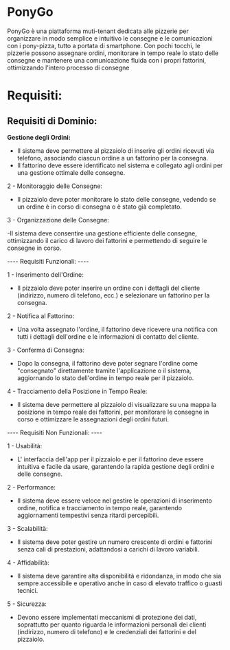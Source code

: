 # PonyGo
PonyGo è una piattaforma muti-tenant dedicata alle pizzerie per organizzare 
in modo semplice e intuitivo le consegne e le comunicazioni con i pony-pizza,
tutto a portata di smartphone. Con pochi tocchi, le pizzerie possono assegnare 
ordini, monitorare in tempo reale lo stato delle consegne e mantenere una 
comunicazione fluida con i propri fattorini, ottimizzando l'intero processo di consegne
# Requisiti:

 ## Requisiti di Dominio:
 
 **Gestione degli Ordini:** 

- Il sistema deve permettere al pizzaiolo di inserire gli ordini ricevuti via telefono, associando ciascun ordine a un fattorino per la consegna.
- Il fattorino deve essere identificato nel sistema e collegato agli ordini per una gestione ottimale delle consegne.

2 - Monitoraggio delle Consegne:

- Il pizzaiolo deve poter monitorare lo stato delle consegne, vedendo se un ordine è in corso di consegna o è stato già completato.

3 - Organizzazione delle Consegne:

-Il sistema deve consentire una gestione efficiente delle consegne, ottimizzando il carico di lavoro dei fattorini e permettendo di seguire le consegne in corso.

---- Requisiti Funzionali: ----

 1 - Inserimento dell'Ordine:

- Il pizzaiolo deve poter inserire un ordine con i dettagli del cliente (indirizzo, numero di telefono, ecc.) e selezionare un fattorino per la consegna.

 2 - Notifica al Fattorino:

- Una volta assegnato l'ordine, il fattorino deve ricevere una notifica con tutti i dettagli dell'ordine e le informazioni di contatto del cliente.

 3 - Conferma di Consegna:

- Dopo la consegna, il fattorino deve poter segnare l'ordine come "consegnato" direttamente tramite l'applicazione o il sistema, aggiornando lo stato dell'ordine in tempo reale per il pizzaiolo.

 4 - Tracciamento della Posizione in Tempo Reale:

- Il sistema deve permettere al pizzaiolo di visualizzare su una mappa la posizione in tempo reale dei fattorini, per monitorare le consegne in corso e ottimizzare le assegnazioni degli ordini futuri.

---- Requisiti Non Funzionali: ----

 1 - Usabilità:

- L' interfaccia dell'app per il pizzaiolo e per il fattorino deve essere intuitiva e facile da usare, garantendo la rapida gestione degli ordini e delle consegne.

 2 - Performance:

- Il sistema deve essere veloce nel gestire le operazioni di inserimento ordine, notifica e tracciamento in tempo reale, garantendo aggiornamenti tempestivi senza ritardi percepibili.

3 - Scalabilità:

- Il sistema deve poter gestire un numero crescente di ordini e fattorini senza cali di prestazioni, adattandosi a carichi di lavoro variabili.

 4 - Affidabilità:

- Il sistema deve garantire alta disponibilità e ridondanza, in modo che sia sempre accessibile e operativo anche in caso di elevato traffico o guasti tecnici.

 5 - Sicurezza:

- Devono essere implementati meccanismi di protezione dei dati, soprattutto per quanto riguarda le informazioni personali dei clienti (indirizzo, numero di telefono) e le credenziali dei fattorini e del pizzaiolo.
